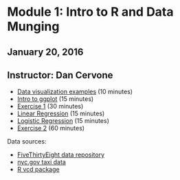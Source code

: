 # Module 1: Intro to R and Data Munging
## January 20, 2016
## Instructor: Dan Cervone

- [Data visualization examples](http://htmlpreview.github.io/?https://github.com/pablobarbera/data-science-workshop/blob/master/modling-viz/01_intro.html) (10 minutes)
- [Intro to ggplot](http://htmlpreview.github.io/?https://github.com/pablobarbera/data-science-workshop/blob/master/modling-viz/02_ggplot_graphics.html) (15 minutes)
- [Exercise 1](http://htmlpreview.github.io/?https://github.com/pablobarbera/data-science-workshop/blob/master/modling-viz/03_challenge_1.html) (30 minutes)
- [Linear Regression](http://htmlpreview.github.io/?https://github.com/pablobarbera/data-science-workshop/blob/master/modling-viz/04_linear_regression.html) (15 minutes)
- [Logistic Regression](http://htmlpreview.github.io/?https://github.com/pablobarbera/data-science-workshop/blob/master/modling-viz/05_logistic_regression.html) (15 minutes)
- [Exercise 2](http://htmlpreview.github.io/?https://github.com/pablobarbera/data-science-workshop/blob/master/modling-viz/06_challenge_2.html) (60 minutes)

Data sources:
- [FiveThirtyEight data repository](http://htmlpreview.github.io/?https://github.com/fivethirtyeight/data)
- [nyc.gov taxi data](http://htmlpreview.github.io/?http://www.nyc.gov/html/tlc/html/about/trip_record_data.shtml)
- [R vcd package](http://htmlpreview.github.io/?https://cran.r-project.org/package=vcd)




